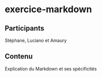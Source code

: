 # exercice-markdown

## Participants
Stéphane, Luciano et Amaury

## Contenu
Explication du Markdown et ses spécificités 

###

